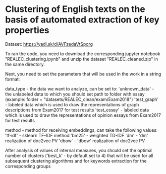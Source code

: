 # Clustering of English texts on the basis of automated extraction of key properties

Dataset: https://yadi.sk/d/AVFzedaVtSporg 

To ran the code, you need to download the corresponding jupyter notebook "REALEC_clustering.ipynb" and unzip the dataset "REALEC_cleaned.zip" in the same directory.

Next, you need to set the parameters that will be used in the work in a string format:

data_type - the data we want to analyze, can be set to:
'unknown_data' - the unlabeled data to which you should set path to folder with essay
(example: folder = "datasets/REALEC_clean/exam/Exam2018")
'test_graph' - labeled data which is used to draw the representations of graph descriptions from Exam2017 for test results
'test_essay' - labeled data which is used to draw the representations of opinion essays from Exam2017 for test results

method - method for receiving embeddings, can take the following values:
'tf-idf' - sklearn TF-IDF method
'bm25' - weighted TD-IDF
'dm' - 'dm' realization of doc2vec PV
'dbow' - 'dbow' realization of doc2vec PV

After analysis of values of internal measures, you should set the optimal number of clusters ('best_k' - by default set to 4) that will be used for all subsequent clustering algorithms and for keywords extraction for the corresponding groups 

